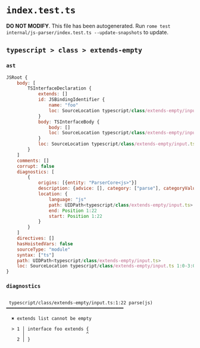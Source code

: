 # `index.test.ts`

**DO NOT MODIFY**. This file has been autogenerated. Run `rome test internal/js-parser/index.test.ts --update-snapshots` to update.

## `typescript > class > extends-empty`

### `ast`

```javascript
JSRoot {
	body: [
		TSInterfaceDeclaration {
			extends: []
			id: JSBindingIdentifier {
				name: "foo"
				loc: SourceLocation typescript/class/extends-empty/input.ts 1:10-1:13 (foo)
			}
			body: TSInterfaceBody {
				body: []
				loc: SourceLocation typescript/class/extends-empty/input.ts 1:22-2:1
			}
			loc: SourceLocation typescript/class/extends-empty/input.ts 1:0-2:1
		}
	]
	comments: []
	corrupt: false
	diagnostics: [
		{
			origins: [{entity: "ParserCore<js>"}]
			description: {advice: [], category: ["parse"], categoryValue: "js", message: ["extends", RAW_MARKUP {value: " list cannot be empty"}]}
			location: {
				language: "js"
				path: UIDPath<typescript/class/extends-empty/input.ts>
				end: Position 1:22
				start: Position 1:22
			}
		}
	]
	directives: []
	hasHoistedVars: false
	sourceType: "module"
	syntax: ["ts"]
	path: UIDPath<typescript/class/extends-empty/input.ts>
	loc: SourceLocation typescript/class/extends-empty/input.ts 1:0-3:0
}
```

### `diagnostics`

```

 typescript/class/extends-empty/input.ts:1:22 parse(js) ━━━━━━━━━━━━━━━━━━━━━━━━━━━━━━━━━━━━━━━━━━━━

  ✖ extends list cannot be empty

  > 1 │ interface foo extends {
      │                       ^
    2 │ }


```
